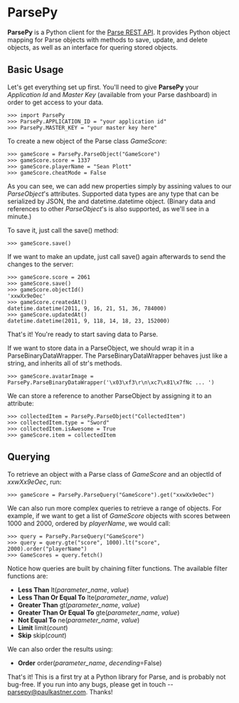 ParsePy
=======

**ParsePy** is a Python client for the [Parse REST API](https://www.parse.com/docs/rest). It provides Python object mapping for Parse objects with methods to save, update, and delete objects, as well as an interface for quering stored objects.

Basic Usage
-----------

Let's get everything set up first. You'll need to give **ParsePy** your _Application Id_ and _Master Key_ (available from your Parse dashboard) in order to get access to your data.

~~~~~ {python}
>>> import ParsePy
>>> ParsePy.APPLICATION_ID = "your application id"
>>> ParsePy.MASTER_KEY = "your master key here"
~~~~~

To create a new object of the Parse class _GameScore_:

~~~~~ {python}
>>> gameScore = ParsePy.ParseObject("GameScore")
>>> gameScore.score = 1337
>>> gameScore.playerName = "Sean Plott"
>>> gameScore.cheatMode = False
~~~~~

As you can see, we can add new properties simply by assining values to our _ParseObject_'s attributes. Supported data types are any type that can be serialized by JSON, the and datetime.datetime object. (Binary data and references to other _ParseObject_'s is also supported, as we'll see in a minute.)

To save it, just call the save() method:

~~~~~ {python}
>>> gameScore.save()
~~~~~

If we want to make an update, just call save() again afterwards to send the changes to the server:

~~~~~ {python}
>>> gameScore.score = 2061
>>> gameScore.save()
>>> gameScore.objectId()
'xxwXx9eOec'
>>> gameScore.createdAt()
datetime.datetime(2011, 9, 16, 21, 51, 36, 784000)
>>> gameScore.updatedAt()
datetime.datetime(2011, 9, 118, 14, 18, 23, 152000)
~~~~~

That's it! You're ready to start saving data to Parse.

If we want to store data in a ParseObject, we should wrap it in a ParseBinaryDataWrapper. The ParseBinaryDataWrapper behaves just like a string, and inherits all of str's methods.

~~~~~ {python}
>>> gameScore.avatarImage = ParsePy.ParseBinaryDataWrapper('\x03\xf3\r\n\xc7\x81\x7fNc ... ')
~~~~~

We can store a reference to another ParseObject by assigning it to an attribute:

~~~~~ {python}
>>> collectedItem = ParsePy.ParseObject("CollectedItem")
>>> collectedItem.type = "Sword"
>>> collectedItem.isAwesome = True
>>> gameScore.item = collectedItem
~~~~~

Querying
--------

To retrieve an object with a Parse class of _GameScore_ and an objectId of _xxwXx9eOec_, run:

~~~~~ {python}
>>> gameScore = ParsePy.ParseQuery("GameScore").get("xxwXx9eOec")
~~~~~

We can also run more complex queries to retrieve a range of objects. For example, if we want to get a list of _GameScore_ objects with scores between 1000 and 2000, ordered by _playerName_, we would call:

~~~~~ {python}
>>> query = ParsePy.ParseQuery("GameScore")
>>> query = query.gte("score", 1000).lt("score", 2000).order("playerName")
>>> GameScores = query.fetch()
~~~~~

Notice how queries are built by chaining filter functions. The available filter functions are:

* **Less Than** lt(_parameter_name_, _value_)
* **Less Than Or Equal To** lte(_parameter_name_, _value_)
* **Greater Than** gt(_parameter_name_, _value_)
* **Greater Than Or Equal To** gte(_parameter_name_, _value_)
* **Not Equal To** ne(_parameter_name_, _value_)
* **Limit** limit(_count_)
* **Skip** skip(_count_)

We can also order the results using:

* **Order** order(_parameter_name_, _decending_=False)

That's it! This is a first try at a Python library for Parse, and is probably not bug-free. If you run into any bugs, please get in touch -- parsepy@paulkastner.com. Thanks!
